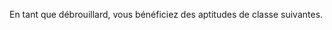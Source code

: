 ﻿---
id: class_cunning_fr.md#débrouillard
name: Débrouillard
alt_name: Cunning (RPG p57)
source: (JDR p57)
---
En tant que débrouillard, vous bénéficiez des aptitudes de classe suivantes.

